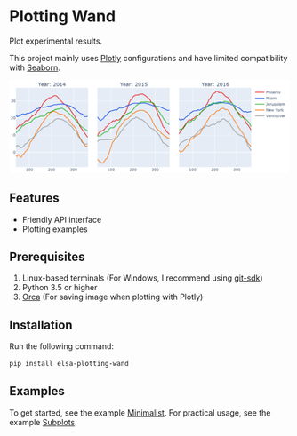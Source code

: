 # Plotting Wand

Plot experimental results.

This project mainly uses [Plotly](https://plot.ly/python/) configurations and have limited compatibility with [Seaborn](https://seaborn.pydata.org/index.html).

![subplots/plot_line_plotly.py.png](https://github.com/elsa-lab/plotting-wand/raw/master/examples/subplots/images/plot_line_plotly.py.png)

## Features

* Friendly API interface
* Plotting examples

## Prerequisites

1. Linux-based terminals (For Windows, I recommend using [git-sdk](https://github.com/git-for-windows/build-extra/releases))
2. Python 3.5 or higher
3. [Orca](https://github.com/plotly/orca) (For saving image when plotting with Plotly)

## Installation

Run the following command:

```bash
pip install elsa-plotting-wand
```

## Examples

To get started, see the example [Minimalist](https://github.com/elsa-lab/plotting-wand/tree/master/examples/minimalist). For practical usage, see the example [Subplots](https://github.com/elsa-lab/plotting-wand/tree/master/examples/subplots).
